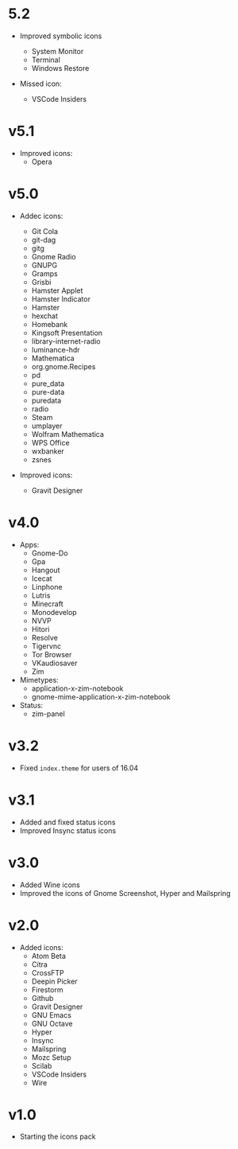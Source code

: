 # 5.2

* Improved symbolic icons
  * System Monitor
  * Terminal
  * Windows Restore

* Missed icon:
  * VSCode Insiders

# v5.1

* Improved icons:
  * Opera

# v5.0

* Addec icons:
  - Git Cola 
  - git-dag 
  - gitg 
  - Gnome Radio 
  - GNUPG 
  - Gramps 
  - Grisbi 
  - Hamster Applet 
  - Hamster Indicator 
  - Hamster 
  - hexchat 
  - Homebank 
  - Kingsoft Presentation 
  - library-internet-radio 
  - luminance-hdr 
  - Mathematica 
  - org.gnome.Recipes 
  - pd 
  - pure_data 
  - pure-data 
  - puredata 
  - radio 
  - Steam 
  - umplayer 
  - Wolfram Mathematica 
  - WPS Office 
  - wxbanker 
  - zsnes

* Improved icons:
  - Gravit Designer

# v4.0

* Apps:
  - Gnome-Do
  - Gpa
  - Hangout
  - Icecat
  - Linphone
  - Lutris
  - Minecraft
  - Monodevelop
  - NVVP
  - Hitori
  - Resolve
  - Tigervnc
  - Tor Browser
  - VKaudiosaver
  - Zim
* Mimetypes:
  - application-x-zim-notebook
  - gnome-mime-application-x-zim-notebook
* Status:
  - zim-panel 

# v3.2

* Fixed `index.theme` for users of 16.04

# v3.1

- Added and fixed status icons
- Improved Insync status icons

# v3.0
- Added Wine icons
- Improved the icons of Gnome Screenshot, Hyper and Mailspring

# v2.0
- Added icons:
  - Atom Beta
  - Citra
  - CrossFTP
  - Deepin Picker
  - Firestorm
  - Github
  - Gravit Designer
  - GNU Emacs
  - GNU Octave
  - Hyper
  - Insync
  - Mailspring
  - Mozc Setup
  - Scilab
  - VSCode Insiders
  - Wire

# v1.0

- Starting the icons pack

